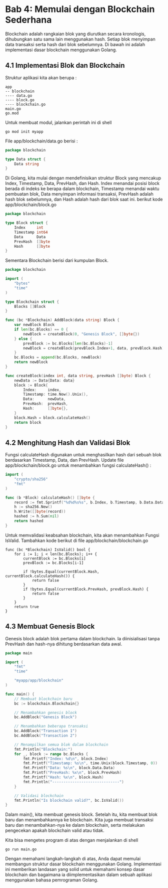 # Bab 4: Memulai dengan Blockchain Sederhana

Blockchain adalah rangkaian blok yang diurutkan secara kronologis, dihubungkan satu sama lain menggunakan hash. Setiap blok menyimpan data transaksi serta hash dari blok sebelumnya. Di bawah ini adalah implementasi dasar blockchain menggunakan Golang.

## 4.1 Implementasi Blok dan Blockchain

Struktur aplikasi kita akan berupa :
```shell
app
-- blockchain
---- data.go
---- block.go
---- blockchain.go
main.go
go.mod
```

Untuk membuat modul, jalankan perintah ini di shell 

```shell
go mod init myapp
```

File app/blockchain/data.go berisi : 
```go
package blockchain

type Data struct {
	Data string
}
```

Di Golang, kita mulai dengan mendefinisikan struktur Block yang mencakup Index, Timestamp, Data, PrevHash, dan Hash. Index menandai posisi block berada di indeks ke berapa dalam blockchain, Timestamp menandai waktu pembuatan blok, Data menyimpan informasi transaksi, PrevHash adalah hash blok sebelumnya, dan Hash adalah hash dari blok saat ini. berikut kode app/blockchain/block.go

```go
package blockchain

type Block struct {
	Index     int
	Timestamp int64
	Data      Data
	PrevHash  []byte
	Hash      []byte
}
```

Sementara Blockchain berisi dari kumpulan Block. 

```go
package blockchain

import (
	"bytes"
	"time"
)

type Blockchain struct {
	Blocks []Block
}

func (bc *Blockchain) AddBlock(data string) Block {
	var newBlock Block
	if len(bc.Blocks) == 0 {
		newBlock = createBlock(0, "Genesis Block", []byte{})
	} else {
		prevBlock := bc.Blocks[len(bc.Blocks)-1]
		newBlock = createBlock(prevBlock.Index+1, data, prevBlock.Hash)
	}
	bc.Blocks = append(bc.Blocks, newBlock)
	return newBlock
}

func createBlock(index int, data string, prevHash []byte) Block {
	newData := Data{Data: data}
	block := Block{
		Index:     index,
		Timestamp: time.Now().Unix(),
		Data:      newData,
		PrevHash:  prevHash,
		Hash:      []byte{},
	}
	block.Hash = block.calculateHash()
	return block
}
```

## 4.2 Menghitung Hash dan Validasi Blok

Fungsi calculateHash digunakan untuk menghasilkan hash dari sebuah blok berdasarkan Timestamp, Data, dan PrevHash. Update file app/blockchain/block.go untuk menambahkan fungsi calculateHash() :

```go
import (
	"crypto/sha256"
	"fmt"
)

func (b *Block) calculateHash() []byte {
	record := fmt.Sprintf("%d%d%s%s", b.Index, b.Timestamp, b.Data.Data, b.PrevHash)
	h := sha256.New()
	h.Write([]byte(record))
	hashed := h.Sum(nil)
	return hashed
}
```

Untuk memvalidasi keabsahan blockchain, kita akan menambahkan Fungsi IsValid. Tambahkan kode berikut di file app/blockchain/blockchain.go

```
func (bc *Blockchain) IsValid() bool {
	for i := 1; i < len(bc.Blocks); i++ {
		currentBlock := bc.Blocks[i]
		prevBlock := bc.Blocks[i-1]

		if !bytes.Equal(currentBlock.Hash, currentBlock.calculateHash()) {
			return false
		}
		if !bytes.Equal(currentBlock.PrevHash, prevBlock.Hash) {
			return false
		}
	}
	return true
}
```

## 4.3 Membuat Genesis Block

Genesis block adalah blok pertama dalam blockchain. Ia diinisialisasi tanpa PrevHash dan hash-nya dihitung berdasarkan data awal.

```go
package main

import (
	"fmt"
	"time"

	"myapp/app/blockchain"
)

func main() {
	// Membuat blockchain baru
	bc := blockchain.Blockchain{}

	// Menambahkan genesis block
	bc.AddBlock("Genesis Block")

	// Menambahkan beberapa transaksi
	bc.AddBlock("Transaction 1")
	bc.AddBlock("Transaction 2")

	// Menampilkan semua blok dalam blockchain
	fmt.Println("Blockchain:")
	for _, block := range bc.Blocks {
		fmt.Printf("Index: %d\n", block.Index)
		fmt.Printf("Timestamp: %s\n", time.Unix(block.Timestamp, 0))
		fmt.Printf("Data: %s\n", block.Data.Data)
		fmt.Printf("PrevHash: %x\n", block.PrevHash)
		fmt.Printf("Hash: %x\n", block.Hash)
		fmt.Println("------------------------------")
	}

	// Validasi blockchain
	fmt.Println("Is blockchain valid?", bc.IsValid())
}

```

Dalam main(), kita membuat genesis block. Setelah itu, kita membuat blok baru dan menambahkannya ke blockchain. Kita juga membuat transaksi baru dan menambahkan-nya ke dalam blockchain, serta melakukan pengecekan apakah blockchain valid atau tidak.

Kita bisa mengetes program di atas dengan menjalankan di shell

```shell
go run main.go
```

Dengan memahami langkah-langkah di atas, Anda dapat memulai membangun struktur dasar blockchain menggunakan Golang. Implementasi ini memberikan landasan yang solid untuk memahami konsep dasar blockchain dan bagaimana ia diimplementasikan dalam sebuah aplikasi menggunakan bahasa pemrograman Golang.
